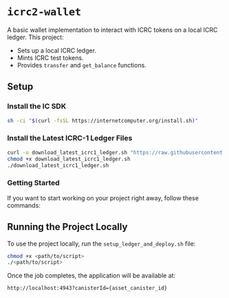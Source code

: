 # `icrc2-wallet`

A basic wallet implementation to interact with ICRC tokens on a local ICRC ledger. This project:

- Sets up a local ICRC ledger.
- Mints ICRC test tokens.
- Provides `transfer` and `get_balance` functions.

## Setup

### Install the IC SDK

```bash
sh -ci "$(curl -fsSL https://internetcomputer.org/install.sh)"
```

### Install the Latest ICRC-1 Ledger Files

```bash
curl -o download_latest_icrc1_ledger.sh "https://raw.githubusercontent.com/dfinity/ic/1f1d8dd8c294d19a5551a022e3f00f25da7dc944/rs/rosetta-api/scripts/download_latest_icrc1_ledger.sh"
chmod +x download_latest_icrc1_ledger.sh
./download_latest_icrc1_ledger.sh
```

### Getting Started

If you want to start working on your project right away, follow these commands:

## Running the Project Locally

To use the project locally, run the `setup_ledger_and_deploy.sh` file:

```bash
chmod +x <path/to/script>
./<path/to/script>
```

Once the job completes, the application will be available at:

```
http://localhost:4943?canisterId={asset_canister_id}
```

